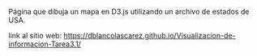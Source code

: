 Página que dibuja un mapa en D3.js utilizando un archivo de estados de USA. 

link al sitio web: https://dblancolascarez.github.io/Visualizacion-de-informacion-Tarea3.1/
